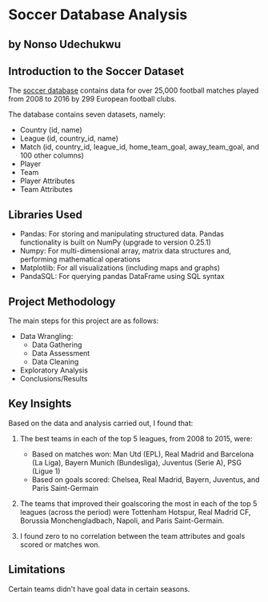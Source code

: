 # Soccer Database Analysis
## by Nonso Udechukwu


## Introduction to the Soccer Dataset

The <a href="https://www.google.com/url?q=https://d17h27t6h515a5.cloudfront.net/topher/2017/November/5a0a4cad_database/database.sqlite&sa=D&source=editors&ust=1668684100257258&usg=AOvVaw0U6MA0aqljycP9xMYE-Vl7">soccer database</a> contains data for over 25,000 football matches played from 2008 to 2016 by 299 European football clubs.

The database contains seven datasets, namely: 
- Country (id, name) 
- League (id, country_id, name) 
- Match (id, country_id, league_id, home_team_goal, away_team_goal, and 100 other columns) 
- Player 
- Team 
- Player Attributes 
- Team Attributes

## Libraries Used
- Pandas: For storing and manipulating structured data. Pandas functionality is built on NumPy (upgrade to version 0.25.1)
- Numpy: For multi-dimensional array, matrix data structures and, performing mathematical operations
- Matplotlib: For all visualizations (including maps and graphs)
- PandaSQL: For querying pandas DataFrame using SQL syntax

## Project Methodology
The main steps for this project are as follows:

- Data Wrangling:
  - Data Gathering
  - Data Assessment
  - Data Cleaning
- Exploratory Analysis
- Conclusions/Results

## Key Insights
Based on the data and analysis carried out, I found that:

1. The best teams in each of the top 5 leagues, from 2008 to 2015, were:

   - Based on matches won: Man Utd (EPL), Real Madrid and Barcelona (La Liga), Bayern Munich (Bundesliga), Juventus (Serie A), PSG (Ligue 1)
   - Based on goals scored: Chelsea, Real Madrid, Bayern, Juventus, and Paris Saint-Germain

2. The teams that improved their goalscoring the most in each of the top 5 leagues (across the period) were Tottenham Hotspur, Real Madrid CF, Borussia Monchengladbach, Napoli, and Paris Saint-Germain.

3. I found zero to no correlation between the team attributes and goals scored or matches won.

## Limitations
Certain teams didn't have goal data in certain seasons.
